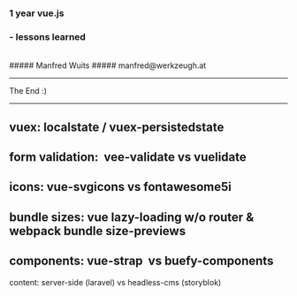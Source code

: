 ### 1 year vue.js 
### - lessons learned
<div>&nbsp;</div>
##### Manfred <span class="color1">Wuits</span>
##### manfred@werkzeugh.at



---

The End :)


---
vuex: 
localstate / vuex-persistedstate
---
form validation: 
vee-validate vs vuelidate 
---
icons: 
vue-svgicons  vs fontawesome5i
---
bundle sizes: 
vue lazy-loading w/o router & webpack bundle size-previews 
---
components: 
vue-strap  vs  buefy-components 
---
content: 
server-side (laravel)  vs  headless-cms (storyblok)

